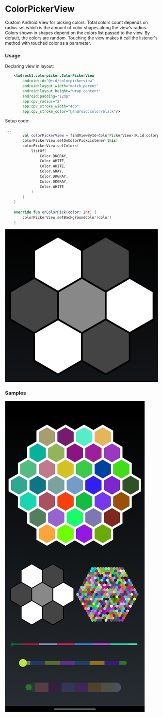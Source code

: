 # ColorPickerView
Custom Android View for picking colors. Total colors count depends on radius set which is the amount of color shapes along the view's radius. Colors shown in shapes depend on the colors list passed to the view. By default, the colors are random. Touching the view makes it call the listener's method with touched color as a parameter.
### Usage
Declaring view in layout:
```xml
    <tw0reck1.colorpicker.ColorPickerView
        android:id="@+id/colorpickerview"
        android:layout_width="match_parent"
        android:layout_height="wrap_content"
        android:padding="12dp"
        app:cpv_radius="2"
        app:cpv_stroke_width="4dp"
        app:cpv_stroke_color="@android:color/black"/>
```
Setup code:
```kotlin
...
        val colorPickerView = findViewById<ColorPickerView>(R.id.colorpickerview)
        colorPickerView.setOnColorPickListener(this)
        colorPickerView.setColors(
            listOf(
                Color.DKGRAY,
                Color.WHITE,
                Color.WHITE,
                Color.GRAY,
                Color.DKGRAY,
                Color.DKGRAY,
                Color.WHITE
            )
        )
    }

    override fun onColorPick(color: Int) {
        colorPickerView.setBackgroundColor(color)
    }
```
![Sample](sample.jpg)
### Samples
![Screenshot](screenshot.jpg)

